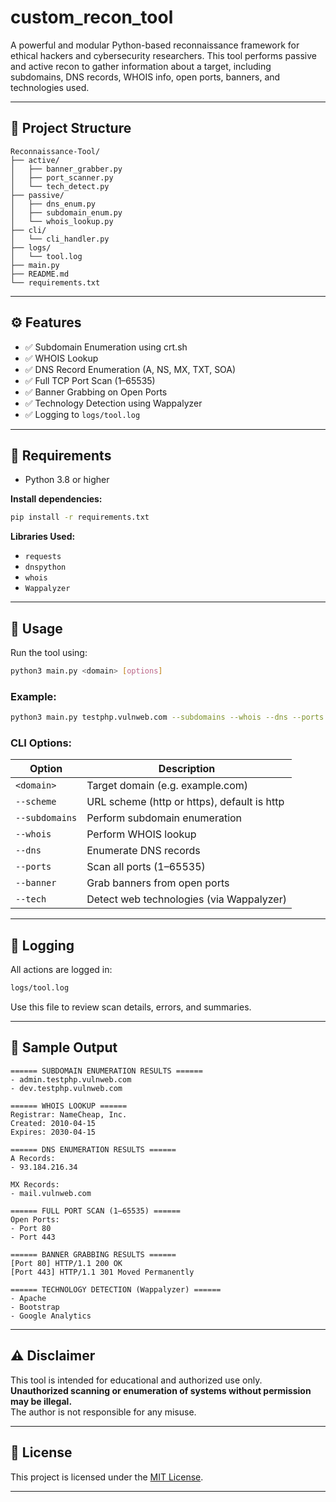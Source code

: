 # custom_recon_tool

A powerful and modular Python-based reconnaissance framework for ethical hackers and cybersecurity researchers. This tool performs passive and active recon to gather information about a target, including subdomains, DNS records, WHOIS info, open ports, banners, and technologies used.

---

## 📁 Project Structure

```
Reconnaissance-Tool/
├── active/
│   ├── banner_grabber.py
│   ├── port_scanner.py
│   └── tech_detect.py
├── passive/
│   ├── dns_enum.py
│   ├── subdomain_enum.py
│   └── whois_lookup.py
├── cli/
│   └── cli_handler.py
├── logs/
│   └── tool.log
├── main.py
├── README.md
└── requirements.txt
```

---

## ⚙️ Features

- ✅ Subdomain Enumeration using crt.sh  
- ✅ WHOIS Lookup  
- ✅ DNS Record Enumeration (A, NS, MX, TXT, SOA)  
- ✅ Full TCP Port Scan (1–65535)  
- ✅ Banner Grabbing on Open Ports  
- ✅ Technology Detection using Wappalyzer  
- ✅ Logging to `logs/tool.log`

---

## 🐍 Requirements

- Python 3.8 or higher

**Install dependencies:**

```bash
pip install -r requirements.txt
```

**Libraries Used:**

- `requests`  
- `dnspython`  
- `whois`  
- `Wappalyzer`

---

## 🚀 Usage

Run the tool using:

```bash
python3 main.py <domain> [options]
```

### Example:

```bash
python3 main.py testphp.vulnweb.com --subdomains --whois --dns --ports --banner --tech
```

### CLI Options:

| Option         | Description                                  |
|----------------|----------------------------------------------|
| `<domain>`     | Target domain (e.g. example.com)             |
| `--scheme`     | URL scheme (http or https), default is http  |
| `--subdomains` | Perform subdomain enumeration                |
| `--whois`      | Perform WHOIS lookup                         |
| `--dns`        | Enumerate DNS records                        |
| `--ports`      | Scan all ports (1–65535)                     |
| `--banner`     | Grab banners from open ports                 |
| `--tech`       | Detect web technologies (via Wappalyzer)     |

---

## 📄 Logging

All actions are logged in:

```bash
logs/tool.log
```

Use this file to review scan details, errors, and summaries.

---

## 🧪 Sample Output

```
====== SUBDOMAIN ENUMERATION RESULTS ======
- admin.testphp.vulnweb.com
- dev.testphp.vulnweb.com

====== WHOIS LOOKUP ======
Registrar: NameCheap, Inc.
Created: 2010-04-15
Expires: 2030-04-15

====== DNS ENUMERATION RESULTS ======
A Records:
- 93.184.216.34

MX Records:
- mail.vulnweb.com

====== FULL PORT SCAN (1–65535) ======
Open Ports:
- Port 80
- Port 443

====== BANNER GRABBING RESULTS ======
[Port 80] HTTP/1.1 200 OK
[Port 443] HTTP/1.1 301 Moved Permanently

====== TECHNOLOGY DETECTION (Wappalyzer) ======
- Apache
- Bootstrap
- Google Analytics
```

---

## ⚠️ Disclaimer

This tool is intended for educational and authorized use only.  
**Unauthorized scanning or enumeration of systems without permission may be illegal.**  
The author is not responsible for any misuse.

---

## 📜 License

This project is licensed under the [MIT License](./LICENSE).

---
